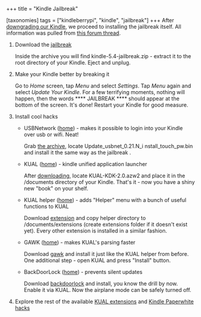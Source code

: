 +++
title = "Kindle Jailbreak"

[taxonomies]
tags = ["kindleberrypi", "kindle", "jailbreak"]
+++
After [downgrading our Kindle](@/blog/2015/2015-12-10-downgrade-kindle.md),
we proceed to installing the jailbreak itself.
All information was pulled from [this forum thread][jailbreak-thread].

1. Download the [jailbreak][jailbreak-link]

	Inside the archive you will find kindle-5.4-jailbreak.zip - extract it
to the root directory of your Kindle. Eject and unplug.

2. Make your Kindle better by breaking it

	Go to *Home* screen, tap *Menu* and select *Settings*. Tap *Menu* again and select *Update Your Kindle*. For a few terrifying moments, nothing will
happen, then the words \*\*\*\* JAILBREAK \*\*\*\* should appear at the bottom
of the screen. It's done! Restart your Kindle for good measure.

3. Install cool hacks

	* USBNetwork ([home][jailbreak-thread]) - makes it possible to login
	into your Kindle over usb or wifi. Neat!

		Grab [the archive][usbnet-link], locate Update_usbnet_0.21.N_i
		nstall_touch_pw.bin and install it the same way as the jailbreak
		.

	* KUAL ([home][kual-home]) - kindle unified application launcher
	
		After [downloading][kual-link], locate KUAL-KDK-2.0.azw2 and
		place it in the /documents directory of your Kindle. That's it -
		now you have a shiny new "book" on your shelf.
		
	* KUAL helper ([home][helper-home]) - adds "Helper" menu with a bunch of
	useful functions to KUAL

		Download [extension][helper-link] and copy helper directory
		to /documents/extensions (create extensions folder if it
		doesn't exist yet). Every other extension is installed in a
		similar fashion.

	* GAWK ([home][gawk-home]) - makes KUAL's parsing faster

		Download [gawk][gawk-link] and install it just like the KUAL 
		helper from before. One additional step - open KUAL and press 
		"Install" button.
		
	* BackDoorLock ([home][lock-home]) - prevents silent updates

		Download [backdoorlock][lock-link] and install, you know the
		drill by now. Enable it via KUAL. Now the airplane mode can be
		safely turned off.

4. Explore the rest of the available [KUAL extensions][ext-link] and [Kindle Paperwhite hacks][hacks-link] 

[jailbreak-thread]: http://www.mobileread.com/forums/showthread.php?t=186645  
[jailbreak-link]: http://www.mobileread.com/forums/attachment.php?attachmentid=141182&d=1439936183
[kual-home]: http://www.mobileread.com/forums/showthread.php?t=203326
[kual-link]: http://www.mobileread.com/forums/attachment.php?attachmentid=142287&d=1443189086
[helper-home]: http://www.mobileread.com/forums/showthread.php?t=203326
[helper-link]: http://www.mobileread.com/forums/attachment.php?attachmentid=141192&d=1439936781
[gawk-home]: http://www.mobileread.com/forums/showpost.php?p=2636883&postcount=50
[gawk-link]: http://www.mobileread.com/forums/attachment.php?attachmentid=141191&d=1439936739
[lock-home]: http://www.mobileread.com/forums/showpost.php?p=2423767&postcount=25
[lock-link]: http://www.mobileread.com/forums/attachment.php?attachmentid=132675&d=1418976828
[usbnet-link]: http://www.mobileread.com/forums/attachment.php?attachmentid=141348&d=1440341950
[ext-link]: http://www.mobileread.com/forums/showthread.php?t=205064
[hacks-link]: http://wiki.mobileread.com/wiki/Kindle_Touch_Hacking
